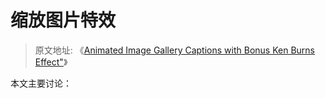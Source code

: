 # 缩放图片特效

> 原文地址: 《[Animated Image Gallery Captions with Bonus Ken Burns Effect"](https://moderncss.dev/animated-image-gallery-captions-with-bonus-ken-burns-effect/)》

本文主要讨论：

